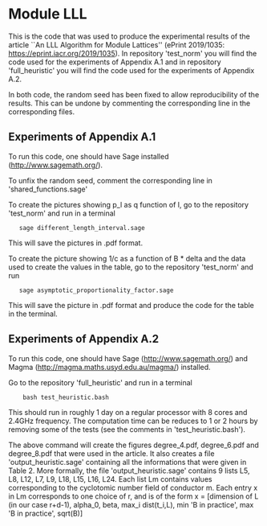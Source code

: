 # Module LLL

This is the code that was used to produce the experimental results of 
the article ``An LLL Algorithm for Module Lattices'' (ePrint 2019/1035: 
https://eprint.iacr.org/2019/1035). 
In repository 'test_norm' you will find the code used for the experiments of 
Appendix A.1 and in repository 'full_heuristic' you will find the code used for the experiments of Appendix A.2.

In both code, the random seed has been fixed to allow reproducibility of
the results. This can be undone by commenting the corresponding line in
the corresponding files.

Experiments of Appendix A.1
---------------------------
To run this code, one should have Sage installed (http://www.sagemath.org/).

To unfix the random seed, comment the corresponding line in 'shared_functions.sage'


To create the pictures showing p_l as q function of l, go to the repository 
'test_norm' and run in a terminal

       sage different_length_interval.sage

This will save the pictures in .pdf format.


To create the picture showing 1/c as a function of B * delta and the data used to 
create the values in the table, go to the repository 'test_norm' and run

       sage asymptotic_proportionality_factor.sage

This will save the picture in .pdf format and produce the code for the table in 
the terminal.


Experiments of Appendix A.2
----------------------------
To run this code, one should have Sage (http://www.sagemath.org/) and Magma 
(http://magma.maths.usyd.edu.au/magma/) installed.

Go to the repository 'full_heuristic' and run in a terminal

        bash test_heuristic.bash

This should run in roughly 1 day on a regular processor with 8 cores and 2.4GHz 
frequency. The computation time can be reduces to 1 or 2 hours by removing some
of the tests (see the comments in 'test_heuristic.bash').

The above command will create the figures degree_4.pdf, degree_6.pdf and degree_8.pdf
that were used in the article. It also creates a file 'output_heuristic.sage' containing
all the informations that were given in Table 2. More formally, the file 
'output_heuristic.sage' contains 9 lists L5, L8, L12, L7, L9, L18, L15, L16, L24.
Each list Lm contains values corresponding to the cyclotomic number field of conductor m.
Each entry x in Lm corresponds to one choice of r, and is of the form
x = [dimension of L (in our case r+d-1), alpha_0, beta, max_i dist(t_i,L), min 'B in practice', max 'B in practice', sqrt(B)]
